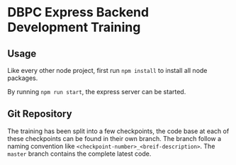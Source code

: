 # DBPC Express Backend Development Training

## Usage
Like every other node project, first run `npm install` to install all node packages.

By running `npm run start`, the express server can be started.

## Git Repository
The training has been split into a few checkpoints, the code base at each of these checkpoints can be found in their own branch. The branch follow a naming convention like `<checkpoint-number>_<breif-description>`. The `master` branch contains the complete latest code.